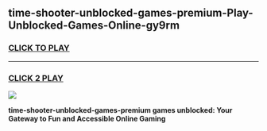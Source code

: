 
## time-shooter-unblocked-games-premium-Play-Unblocked-Games-Online-gy9rm
<h3>
<a href="https://premium76.site?title=time-shooter-unblocked-games-premium&ref=25A">CLICK TO PLAY</a></h3>
<hr>

<h3>
<a href="https://premium76.site?title=time-shooter-unblocked-games-premium&ref=25A">CLICK 2 PLAY</a>
  
</h3>

<a href="https://premium76.site?title=time-shooter-unblocked-games-premium&ref=25A"><img src="https://clearcache.store/games.png"></a>


**time-shooter-unblocked-games-premium games unblocked: Your Gateway to Fun and Accessible Online Gaming**

